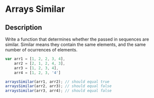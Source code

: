 # Arrays Similar

## Description

Write a function that determines whether the passed in sequences are similar. Similar means they contain the same elements, and the same number of ocurrences of elements.

```js
var arr1 = [1, 2, 2, 3, 4],
    arr2 = [2, 1, 2, 4, 3],
    arr3 = [1, 2, 3, 4],
    arr4 = [1, 2, 3, '4']
```

```js
arraysSimilar(arr1, arr2); // should equal true
arraysSimilar(arr2, arr3); // should equal false
arraysSimilar(arr3, arr4); // should equal false
```
